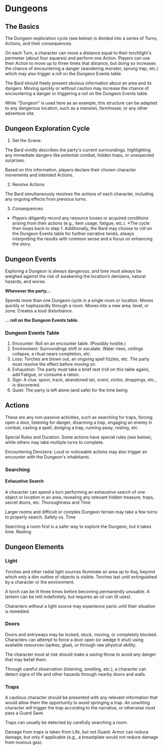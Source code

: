 # Dungeons

## The Basics

The Dungeon exploration cycle (see below) is divided into a series of Turns, Actions, and their consequences.

On each Turn, a character can move a distance equal to their torchlight's perimeter (about four squares) and perform one Action. Players can use their Action to move up to three times that distance, but doing so increases the chance of encountering a danger (wandering monster, sprung trap, etc.) which may also trigger a roll on the Dungeon Events table.

The Bard should freely present obvious information about an area and its dangers. Moving quickly or without caution may increase the chance of encountering a danger or triggering a roll on the Dungeon Events table.

While "Dungeon" is used here as an example, this structure can be adapted to any dangerous location, such as a mansion, farmhouse, or any other adventure site.

## Dungeon Exploration Cycle

1. Set the Scene:

The Bard vividly describes the party's current surroundings, highlighting any immediate dangers like potential combat, hidden traps, or unexpected surprises.

Based on this information, players declare their chosen character movements and intended Actions.

2. Resolve Actions

The Bard simultaneously resolves the actions of each character, including any ongoing effects from previous turns.

3. Consequences:

- Players diligently record any resource losses or acquired conditions arising from their actions (e.g., item usage, fatigue, etc.).
*The cycle then loops back to step 1. Additionally, the Bard may choose to roll on the Dungeon Events table for further narrative twists, always interpreting the results with common sense and a focus on enhancing the story.

## Dungeon Events

Exploring a Dungeon is always dangerous, and time must always be weighed against the risk of awakening the location’s denizens, natural hazards, and worse.

**Whenever the party...**

Spends more than one Dungeon cycle in a single room or location.
Moves quickly or haphazardly through a room.
Moves into a new area, level, or zone.
Creates a loud disturbance.

**... roll on the Dungeon Events table.**

### Dungeon Events Table

1. Encounter: Roll on an encounter table. (Possibly hostile.)
2. Environment: Surroundings shift or escalate. Water rises, ceilings collapse, a ritual nears completion, etc.
3. Loss: Torches are blown out, an ongoing spell fizzles, etc. The party must resolve the effect before moving on.
4. Exhaustion: The party must take a brief rest (roll on this table again), add Fatigue, or consume a ration.
5. Sign: A clue: spoor, track, abandoned lair, scent, victim, droppings, etc., is discovered.
6. Quiet: The party is left alone (and safe) for the time being.

## Actions

These are any non-passive activities, such as searching for traps, forcing open a door, listening for danger, disarming a trap, engaging an enemy in combat, casting a spell, dodging a trap, running away, resting, etc.

Special Rules and Duration: Some actions have special rules (see below), while others may take multiple turns to complete.

Encountering Denizens: Loud or noticeable actions may also trigger an encounter with the Dungeon's inhabitants.

### Searching

#### Exhaustive Search

A character can spend a turn performing an exhaustive search of one object or location in an area, revealing any relevant hidden treasure, traps, secret doors, etc.
Thoroughness and Time

Larger rooms and difficult or complex Dungeon terrain may take a few turns to properly search.
Safety vs. Time

Searching a room first is a safer way to explore the Dungeon, but it takes time.
Resting

## Dungeon Elements

### Light

Torches and other radial light sources illuminate an area up to 4sq, beyond which only a dim outline of objects is visible. Torches last until extinguished by a character or the environment.

A torch can be lit three times before becoming permanently unusable. A lantern can be relit indefinitely, but requires an oil can (6 uses).

Characters without a light source may experience panic until their situation is remedied.

### Doors

Doors and entryways may be locked, stuck, moving, or completely blocked. Characters can attempt to force a door open (or wedge it shut) using available resources (spikes, glue), or through raw physical ability.

The character most at risk should make a saving throw to avoid any danger that may befall them.

Through careful observation (listening, smelling, etc.), a character can detect signs of life and other hazards through nearby doors and walls.

### Traps

A cautious character should be presented with any relevant information that would allow them the opportunity to avoid springing a trap. An unwitting character will trigger the trap according to the narrative, or otherwise must pass a Guard Save.

Traps can usually be detected by carefully searching a room.

Damage from traps is taken from Life, but not Guard. Armor can reduce damage, but only if applicable (e.g., a breastplate would not reduce damage from noxious gas).

